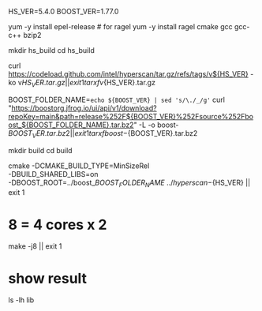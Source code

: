 HS_VER=5.4.0
BOOST_VER=1.77.0

yum -y install epel-release # for ragel
yum -y install ragel cmake gcc gcc-c++ bzip2

mkdir hs_build
cd hs_build

curl https://codeload.github.com/intel/hyperscan/tar.gz/refs/tags/v${HS_VER} -ko v${HS_VER}.tar.gz || exit 1
tar xf v${HS_VER}.tar.gz

BOOST_FOLDER_NAME=`echo ${BOOST_VER} | sed 's/\./_/g'`
curl "https://boostorg.jfrog.io/ui/api/v1/download?repoKey=main&path=release%252F${BOOST_VER}%252Fsource%252Fboost_${BOOST_FOLDER_NAME}.tar.bz2" -L -o boost-${BOOST_VER}.tar.bz2 || exit 1
tar xf boost-${BOOST_VER}.tar.bz2

mkdir build
cd build

cmake -DCMAKE_BUILD_TYPE=MinSizeRel   \
      -DBUILD_SHARED_LIBS=on          \
      -DBOOST_ROOT=../boost_${BOOST_FOLDER_NAME}    \
          ../hyperscan-${HS_VER} || exit 1

# 8 = 4 cores x 2
make -j8 || exit 1

# show result
ls -lh  lib
